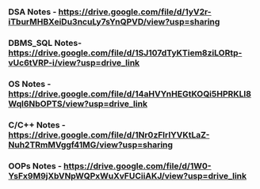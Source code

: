 ### DSA Notes - https://drive.google.com/file/d/1yV2r-iTburMHBXeiDu3ncuLy7sYnQPVD/view?usp=sharing

### DBMS_SQL Notes- https://drive.google.com/file/d/1SJ107dTyKTiem8ziLORtp-vUc6tVRP-i/view?usp=drive_link

### OS Notes - https://drive.google.com/file/d/14aHVYnHEGtKOQi5HPRKLl8Wql6NbOPTS/view?usp=drive_link

### C/C++ Notes - https://drive.google.com/file/d/1Nr0zFlrIYVKtLaZ-Nuh2TRmMVggf41MG/view?usp=sharing

### OOPs Notes - https://drive.google.com/file/d/1W0-YsFx9M9jXbVNpWQPxWuXvFUCiiAKJ/view?usp=drive_link













